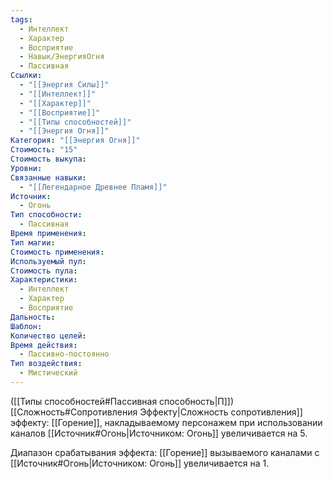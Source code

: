 ```yaml
---
tags:
  - Интеллект
  - Характер
  - Восприятие
  - Навык/ЭнергияОгня
  - Пассивная
Ссылки:
  - "[[Энергия Силы]]"
  - "[[Интеллект]]"
  - "[[Характер]]"
  - "[[Восприятие]]"
  - "[[Типы способностей]]"
  - "[[Энергия Огня]]"
Категория: "[[Энергия Огня]]"
Стоимость: "15"
Стоимость выкупа: 
Уровни: 
Связанные навыки:
  - "[[Легендарное Древнее Пламя]]"
Источник:
  - Огонь
Тип способности:
  - Пассивная
Время применения: 
Тип магии: 
Стоимость применения: 
Используемый пул: 
Стоимость пула: 
Характеристики:
  - Интеллект
  - Характер
  - Восприятие
Дальность: 
Шаблон: 
Количество целей: 
Время действия:
  - Пассивно-постоянно
Тип воздействия:
  - Мистический
---
```

([[Типы способностей#Пассивная способность|П]]) [[Сложность#Cопротивления Эффекту|Сложность сопротивления]] эффекту: [[Горение]], накладываемому персонажем при использовании каналов [[Источник#Огонь|Источником: Огонь]] увеличивается на 5.

Диапазон срабатывания эффекта: [[Горение]] вызываемого каналами с [[Источник#Огонь|Источником: Огонь]]  увеличивается на 1.